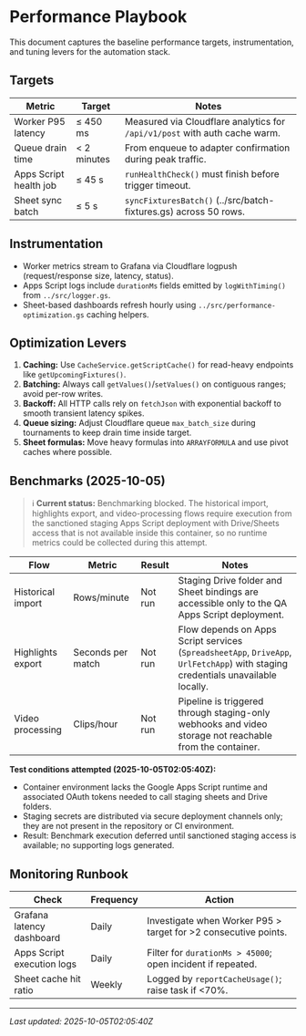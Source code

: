 # Performance Playbook

This document captures the baseline performance targets, instrumentation, and tuning levers for the automation stack.

## Targets

| Metric | Target | Notes |
| --- | --- | --- |
| Worker P95 latency | ≤ 450 ms | Measured via Cloudflare analytics for `/api/v1/post` with auth cache warm. |
| Queue drain time | < 2 minutes | From enqueue to adapter confirmation during peak traffic. |
| Apps Script health job | ≤ 45 s | `runHealthCheck()` must finish before trigger timeout. |
| Sheet sync batch | ≤ 5 s | `syncFixturesBatch()` (../src/batch-fixtures.gs) across 50 rows. |

## Instrumentation

- Worker metrics stream to Grafana via Cloudflare logpush (request/response size, latency, status).
- Apps Script logs include `durationMs` fields emitted by `logWithTiming()` from `../src/logger.gs`.
- Sheet-based dashboards refresh hourly using `../src/performance-optimization.gs` caching helpers.

## Optimization Levers

1. **Caching:** Use `CacheService.getScriptCache()` for read-heavy endpoints like `getUpcomingFixtures()`.
2. **Batching:** Always call `getValues()`/`setValues()` on contiguous ranges; avoid per-row writes.
3. **Backoff:** All HTTP calls rely on `fetchJson` with exponential backoff to smooth transient latency spikes.
4. **Queue sizing:** Adjust Cloudflare queue `max_batch_size` during tournaments to keep drain time inside target.
5. **Sheet formulas:** Move heavy formulas into `ARRAYFORMULA` and use pivot caches where possible.

## Benchmarks (2025-10-05)

> ℹ️ **Current status:** Benchmarking blocked. The historical import, highlights export, and video-processing flows require execution from the sanctioned staging Apps Script deployment with Drive/Sheets access that is not available inside this container, so no runtime metrics could be collected during this attempt.

| Flow | Metric | Result | Notes |
| --- | --- | --- | --- |
| Historical import | Rows/minute | Not run | Staging Drive folder and Sheet bindings are accessible only to the QA Apps Script deployment. |
| Highlights export | Seconds per match | Not run | Flow depends on Apps Script services (`SpreadsheetApp`, `DriveApp`, `UrlFetchApp`) with staging credentials unavailable locally. |
| Video processing | Clips/hour | Not run | Pipeline is triggered through staging-only webhooks and video storage not reachable from the container. |

**Test conditions attempted (2025-10-05T02:05:40Z):**

- Container environment lacks the Google Apps Script runtime and associated OAuth tokens needed to call staging sheets and Drive folders.
- Staging secrets are distributed via secure deployment channels only; they are not present in the repository or CI environment.
- Result: Benchmark execution deferred until sanctioned staging access is available; no supporting logs generated.

## Monitoring Runbook

| Check | Frequency | Action |
| --- | --- | --- |
| Grafana latency dashboard | Daily | Investigate when Worker P95 > target for >2 consecutive points. |
| Apps Script execution logs | Daily | Filter for `durationMs > 45000`; open incident if repeated. |
| Sheet cache hit ratio | Weekly | Logged by `reportCacheUsage()`; raise task if <70%. |

---

_Last updated: 2025-10-05T02:05:40Z_
